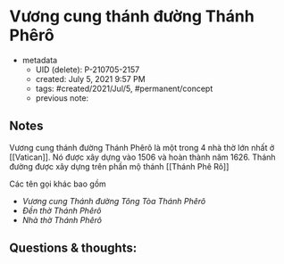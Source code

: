 ---
---

# Vương cung thánh đường Thánh Phêrô

- metadata
	- UID (delete): P-210705-2157
	- created: July 5, 2021 9:57 PM
	- tags: #created/2021/Jul/5, #permanent/concept 
	- previous note:

## Notes
Vương cung thánh đường Thánh Phêrô là một trong 4 nhà thờ lớn nhất ở [[Vatican]]. Nó được xây dựng vào 1506 và hoàn thành năm 1626. Thánh đường được xây dựng trên phần mộ thánh [[Thánh Phê Rô]]

Các tên gọi khác bao gồm 
- _Vương cung Thánh đường Tông Tòa Thánh Phêrô_
- _Đền thờ Thánh Phêrô_
- _Nhà thờ Thánh Phêrô_
## Questions & thoughts:

